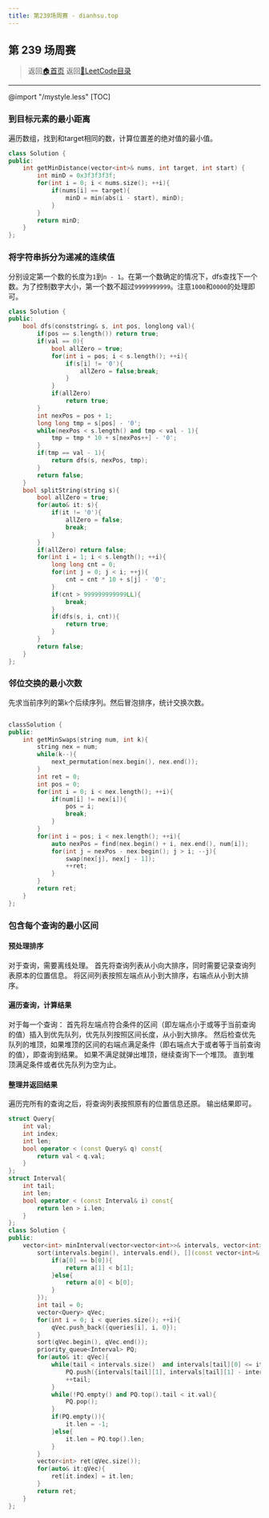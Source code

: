 ```yaml
---
title: 第239场周赛 - dianhsu.top
---
```



## 第 239 场周赛
> 返回[:house:首页](../../../index.html)
> 返回[:rocket:LeetCode目录](../../index.html)

---
@import "/mystyle.less"
[TOC]


### 到目标元素的最小距离
遍历数组，找到和target相同的数，计算位置差的绝对值的最小值。
```cpp
class Solution {
public:
    int getMinDistance(vector<int>& nums, int target, int start) {
        int minD = 0x3f3f3f3f;
        for(int i = 0; i < nums.size(); ++i){
            if(nums[i] == target){
                minD = min(abs(i - start), minD);
            }
        }
        return minD;
    }
};
```
### 将字符串拆分为递减的连续值
分别设定第一个数的长度为`1`到`n - 1`。在第一个数确定的情况下，dfs查找下一个数。为了控制数字大小，第一个数不超过`9999999999`。注意`1000`和`0000`的处理即可。
```cpp
class Solution {
public:
    bool dfs(conststring& s, int pos, longlong val){
        if(pos == s.length()) return true;
        if(val == 0){
            bool allZero = true;
            for(int i = pos; i < s.length(); ++i){
                if(s[i] != '0'){                    
                    allZero = false;break;                
                }            
            }
            if(allZero) 
                return true;        
        }
        int nexPos = pos + 1;
        long long tmp = s[pos] - '0';
        while(nexPos < s.length() and tmp < val - 1){
            tmp = tmp * 10 + s[nexPos++] - '0';        
        }
        if(tmp == val - 1){
            return dfs(s, nexPos, tmp);        
        }
        return false;
    }
    bool splitString(string s){
        bool allZero = true;
        for(auto& it: s){
            if(it != '0'){
                allZero = false;
                break;
            }        
        }
        if(allZero) return false;
        for(int i = 1; i < s.length(); ++i){
            long long cnt = 0;
            for(int j = 0; j < i; ++j){
                cnt = cnt * 10 + s[j] - '0';
            }
            if(cnt > 999999999999LL){
                break;            
            }
            if(dfs(s, i, cnt)){
                return true;
            }
        }
        return false;
    }
};
```
### 邻位交换的最小次数
先求当前序列的第`k`个后续序列。然后冒泡排序，统计交换次数。

```cpp

classSolution {
public:
    int getMinSwaps(string num, int k){
        string nex = num;
        while(k--){            
            next_permutation(nex.begin(), nex.end());        
        }
        int ret = 0;
        int pos = 0;
        for(int i = 0; i < nex.length(); ++i){
            if(num[i] != nex[i]){                
                pos = i;
                break;            
            }        
        }
        for(int i = pos; i < nex.length(); ++i){
            auto nexPos = find(nex.begin() + i, nex.end(), num[i]);
            for(int j = nexPos - nex.begin(); j > i; --j){
                swap(nex[j], nex[j - 1]);         
                ++ret;            
            }        
        }
        return ret;    
    }
};
```

### 包含每个查询的最小区间

#### 预处理排序
对于查询，需要离线处理。
首先将查询列表从小向大排序，同时需要记录查询列表原本的位置信息。
将区间列表按照左端点从小到大排序，右端点从小到大排序。

#### 遍历查询，计算结果
对于每一个查询：
首先将左端点符合条件的区间（即左端点小于或等于当前查询的值）插入到优先队列，优先队列按照区间长度，从小到大排序。
然后检查优先队列的堆顶，如果堆顶的区间的右端点满足条件（即右端点大于或者等于当前查询的值），即查询到结果。
如果不满足就弹出堆顶，继续查询下一个堆顶。
直到堆顶满足条件或者优先队列为空为止。

#### 整理并返回结果
遍历完所有的查询之后，将查询列表按照原有的位置信息还原。
输出结果即可。

```cpp
struct Query{
    int val;
    int index;
    int len;
    bool operator < (const Query& q) const{
        return val < q.val;
    }
};
struct Interval{
    int tail;
    int len;
    bool operator < (const Interval& i) const{
        return len > i.len;
    }
};
class Solution {
public:
    vector<int> minInterval(vector<vector<int>>& intervals, vector<int>& queries) {
        sort(intervals.begin(), intervals.end(), [](const vector<int>& a, const vector<int>& b){
            if(a[0] == b[0]){
                return a[1] < b[1];
            }else{
                return a[0] < b[0];
            }
        });
        int tail = 0;
        vector<Query> qVec;
        for(int i = 0; i < queries.size(); ++i){
            qVec.push_back({queries[i], i, 0});
        }
        sort(qVec.begin(), qVec.end());
        priority_queue<Interval> PQ;
        for(auto& it: qVec){
            while(tail < intervals.size()  and intervals[tail][0] <= it.val){                
                PQ.push({intervals[tail][1], intervals[tail][1] - intervals[tail][0] + 1});
                ++tail;
            }
            while(!PQ.empty() and PQ.top().tail < it.val){
                PQ.pop();
            }
            if(PQ.empty()){
                it.len = -1;
            }else{
                it.len = PQ.top().len;    
            }
        }
        vector<int> ret(qVec.size());
        for(auto& it:qVec){
            ret[it.index] = it.len;
        }
        return ret;
    }
};

```
